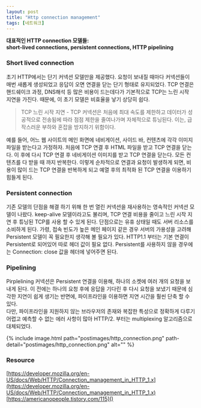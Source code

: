 ```yaml
---
layout: post
title: "Http connection management"
tags: [네트워크]
---
```


<strong>대표적인 HTTP connection 모델들: <br>
short-lived connections, persistent connections, HTTP pipelining</strong>

### Short lived connection
초기 HTTP에서는 단기 커넥션 모델만을 제공했다. 요청이 보내질 때마다 커넥션들이 매번 새롭게 생성되었고 응답이 오면 연결을 닫는 단기 형태로 유지되었다.
TCP 연결은 핸드쉐이크 과정, DNS해석 등 많은 비용이 드는데다가 기본적으로 TCP는 느린 시작 지연을 가진다. 때문에, 이 초기 모델은 비효율을 낳기 상당히 쉽다.
>TCP 느린 시작 지연 - TCP 커넥션은 처음에 최대 속도를 제한하고 데이터가 성공적으로 전송됨에 따라 점점 제한을 줄여나가며 자체적으로 튜닝된다. 이는, 급작스러운 부하와 혼잡을 방지하기 위함이다.

예를 들어, 어느 웹 사이트의 메인 화면에 네비게이션, 사이드 바, 컨텐츠에 각각 이미지 파일을 받는다고 가정하자.
처음에 TCP 연결 후 HTML 파일을 받고 TCP 연결을 닫는다. 이 후에 다시 TCP 연결 후 네비게이션 이미지를 받고 TCP 연결을 닫는다. 모든 컨텐츠를 다 받을 때 까지 반복한다.
이렇게 순차적으로 연결과 요청이 발생하게 되면, 비용이 많이 드는 TCP 연결을 반복하게 되고 예열 후의 최적화 된 TCP 연결을 이용하기 힘들게 된다.

### Persistent connection
기존 모델의 단점을 해결 하기 위해 한 번 열린 커넥션을 재사용하는 영속적인 커넥션 모델이 나왔다. keep-alive 모델이라고도 불리며, TCP 연결 비용을 줄이고 느린 시작 지연 후 튜닝된 TCP를 사용 할 수 있게 된다.
단점으로는 유휴 상태일 때도 서버 리소스를 소비하게 된다. 가령, 접속 빈도가 높은 메인 페이지 같은 경우 서버의 가용성을 고려해 Persistent 모델이 꼭 필요한지 생각해 볼 필요가 있다.
HTTP1.1 부터는 기본 연결이 Persistent로 되어있어 따로 헤더 값이 필요 없다. Persistent를 사용하지 않을 경우에는 <string>Connection: close</string> 값을 헤더에 넣어주면 된다.


### Pipelining
Pirplelining 커넥션은 Persistent 연결을 이용해, 하나의 소켓에 여러 개의 요청을 보내게 된다. 
이 전에는 하나의 요청 후에 응답을 기다린 후 다시 요청을 보냈기 때문에 심각한 지연이 쉽게 생기는 반면에, 파이프라인을 이용하면 지연 시간을 훨씬 단축 할 수 있다.<br>
다만, 파이프라인을 지원하지 않는 브라우저의 존재와 복잡한 특성으로 정확하게 다루기 어렵고 예측할 수 없는 에러 사항이 많아 HTTP/2. 부터는 multiplexing 알고리즘으로 대체되었다.


{% include image.html path="postimages/http_connection.png" path-detail="postimages/http_connection.png" alt="" %}

### Resource

[https://developer.mozilla.org/en-US/docs/Web/HTTP/Connection_management_in_HTTP_1.x](https://developer.mozilla.org/en-US/docs/Web/HTTP/Connection_management_in_HTTP_1.x)
[https://americanopeople.tistory.com/115]()
